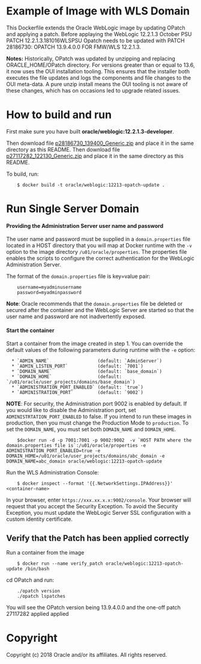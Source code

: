 Example of Image with WLS Domain
================================
This Dockerfile extends the Oracle WebLogic image by updating OPatch and applying a patch. Before applaying the WebLogic 12.2.1.3 October PSU PATCH 12.2.1.3.181016WLSPSU Opatch needs to be updated with PATCH 28186730: OPATCH 13.9.4.0.0 FOR FMW/WLS 12.2.1.3.
		
**Notes:** Historically, OPatch was updated by unzipping and replacing ORACLE_HOME/OPatch directory. For versions greater than or equal to 13.6, it now uses the OUI installation tooling. This ensures that the installer both executes the file updates and logs the components and file changes to the OUI meta-data. A pure unzip install means the OUI tooling is not aware of these changes, which has on occasions led to upgrade related issues.

# How to build and run
First make sure you have built **oracle/weblogic:12.2.1.3-developer**.

Then download file [p28186730_139400_Generic.zip](http://support.oracle.com) and place it in the same directory as this README.
Then download file [p27117282_122130_Generic.zip](http://support.oracle.com) and place it in the same directory as this README.

To build, run:

        $ docker build -t oracle/weblogic:12213-opatch-update .

# Run Single Server Domain
#### Providing the Administration Server user name and password
The user name and password must be supplied in a `domain.properties` file located in a HOST directory that you will map at Docker runtime with the `-v` option to the image directory `/u01/oracle/properties`. The properties file enables the scripts to configure the correct authentication for the WebLogic Administration Server.

The format of the `domain.properties` file is key=value pair:

        username=myadminusername
        password=myadminpassword

**Note**: Oracle recommends that the `domain.properties` file be deleted or secured after the container and the WebLogic Server are started so that the user name and password are not inadvertently exposed.

#### Start the container
Start a container from the image created in step 1.
You can override the default values of the following parameters during runtime with the `-e` option:

      * `ADMIN_NAME`                  (default: `AdminServer`)
      * `ADMIN_LISTEN_PORT`           (default: `7001`)
      * `DOMAIN_NAME`                 (default: `base_domain`)
      * `DOMAIN_HOME`                 (default: `/u01/oracle/user_projects/domains/base_domain`)
      * `ADMINISTRATION_PORT_ENABLED` (default: `true`)
      * `ADMINISTRATION_PORT`         (default: `9002`)

**NOTE**: For security, the Administration port 9002 is enabled by default. If you would like to disable the Administration port, set `ADMINISTRTATION_PORT_ENABLED` to false. If you intend to run these images in production, then you must change the Production Mode to `production`. To set the `DOMAIN_NAME`, you must set both `DOMAIN_NAME` and `DOMAIN_HOME`.

        $docker run -d -p 7001:7001 -p 9002:9002  -v `HOST PATH where the domain.properties file is`:/u01/oracle/properties -e ADMINISTRATION_PORT_ENABLED=true -e DOMAIN_HOME=/u01/oracle/user_projects/domains/abc_domain -e DOMAIN_NAME=abc_domain oracle/weblogic:12213-opatch-update 

Run the WLS Administration Console:

        $ docker inspect --format '{{.NetworkSettings.IPAddress}}' <container-name>

In your browser, enter `https://xxx.xx.x.x:9002/console`. Your browser will request that you accept the Security Exception. To avoid the Security Exception, you must update the WebLogic Server SSL configuration with a custom identity certificate.

## Verify that the Patch has been applied correctly
Run a container from the image

        $ docker run --name verify_patch oracle/weblogic:12213-opatch-update /bin/bash

cd OPatch and run:

        ./opatch version
        ./opatch lspatches 

You will see the OPatch version being 13.9.4.0.0 and the one-off patch 27117282 applied applied

# Copyright
Copyright (c) 2018 Oracle and/or its affiliates. All rights reserved.
